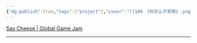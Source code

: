 ```yaml
---
{"dg-publish":true,"tags":["project"],"cover":"![100 《你怎么不笑啊》.png](/img/user/700.Attachments/100%20%E3%80%8A%E4%BD%A0%E6%80%8E%E4%B9%88%E4%B8%8D%E7%AC%91%E5%95%8A%E3%80%8B.png)","description":"It's New Year, give us a smile.","dg-note-icon":"3","permalink":"/900.Publish/A-ゲーム/你怎么不笑啊/","dgPassFrontmatter":true,"noteIcon":"3"}
---
```


[Say Cheese | Global Game Jam](https://globalgamejam.org/games/2024/say-cheese-5)

---